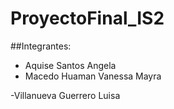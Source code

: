 # ProyectoFinal_IS2

##Integrantes:

- Aquise Santos Angela
- Macedo Huaman Vanessa Mayra

-Villanueva Guerrero Luisa

